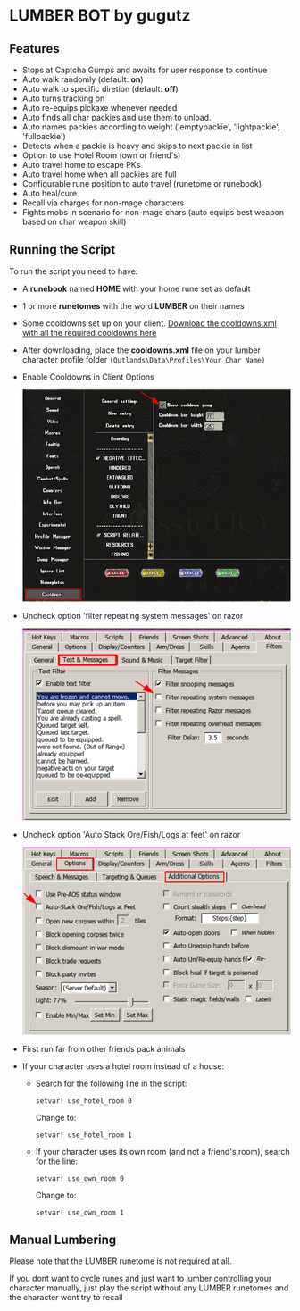 # LUMBER BOT by gugutz

## Features

- Stops at Captcha Gumps and awaits for user response to continue
- Auto walk randomly (default: **on**)
- Auto walk to specific diretion (default: **off**)
- Auto turns tracking on
- Auto re-equips pickaxe whenever needed
- Auto finds all char packies and use them to unload.
- Auto names packies according to weight ('emptypackie', 'lightpackie', 'fullpackie')
- Detects when a packie is heavy and skips to next packie in list
- Option to use Hotel Room (own or friend's)
- Auto travel home to escape PKs
- Auto travel home when all packies are full
- Configurable rune position to auto travel (runetome or runebook)
- Auto heal/cure
- Recall via charges for non-mage characters
- Fights mobs in scenario for non-mage chars (auto equips best weapon based on char weapon skill)

## Running the Script

To run the script you need to have:

- A **runebook** named **HOME** with your home rune set as default
- 1 or more **runetomes** with the word **LUMBER** on their names
- Some cooldowns set up on your client. [Download the cooldowns.xml with all the required cooldowns here](../../cooldowns.xml)
- After downloading, place the **cooldowns.xml** file on your lumber character profile folder `(Outlands\Data\Profiles\Your Char Name)`
- Enable Cooldowns in Client Options

  ![Cooldowns - Enabling](./img/cooldowns-enable.png)

- Uncheck option 'filter repeating system messages' on razor

  ![Razor Text Filter Options](./img/razor-txt-filters.png)

- Uncheck option 'Auto Stack Ore/Fish/Logs at feet' on razor

  ![Razor - Disable Auto Stack Ores/Logs at feet](./img/razor-disable-autostack.png)

- First run far from other friends pack animals
- If your character uses a hotel room instead of a house:
  - Search for the following line in the script:
    ```
    setvar! use_hotel_room 0
    ```
    Change to:
    ```
    setvar! use_hotel_room 1
    ```
  - If your character uses its own room (and not a friend's room), search for the line:
    ```
    setvar! use_own_room 0
    ```
    Change to:
    ```
    setvar! use_own_room 1
    ```

## Manual Lumbering

Please note that the LUMBER runetome is not required at all.

If you dont want to cycle runes and just want to lumber controlling your character manually, just play the script without any LUMBER runetomes and the character wont try to recall
